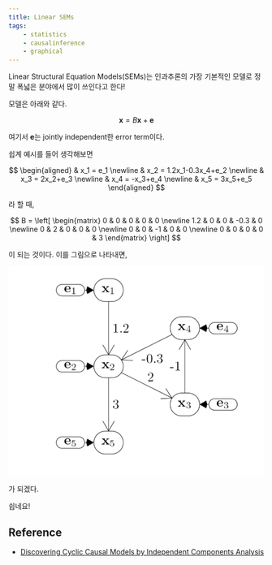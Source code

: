 ```yaml
---
title: Linear SEMs
tags:
    - statistics
    - causalinference
    - graphical
---
```


Linear Structural Equation Models(SEMs)는 인과추론의 가장 기본적인 모델로 정말 폭넓은 분야에서 많이 쓰인다고 한다!

모델은 아래와 같다.

$$
\mathbf{x}=B\mathbf{x}+\mathbf{e}
$$

여기서 $\mathbf{e}$는 jointly independent한 error term이다.

<!--more-->

쉽계 예시를 들어 생각해보면

$$
\begin{aligned}
 & x_1 = e_1
 \newline & x_2 = 1.2x_1-0.3x_4+e_2
 \newline & x_3 = 2x_2+e_3
 \newline & x_4 = -x_3+e_4
 \newline & x_5 = 3x_5+e_5
\end{aligned}
$$

라 할 때,

$$
B = \left[
\begin{matrix}
    0 & 0 & 0 & 0 & 0
    \newline 1.2 & 0 & 0 & -0.3 & 0
    \newline 0 & 2 & 0 & 0 & 0
    \newline 0 & 0 & -1 & 0 & 0
    \newline 0 & 0 & 0 & 0 & 3
\end{matrix}
\right]
$$

이 되는 것이다. 이를 그림으로 나타내면,

![example-graph](/assets/images/linear-sems.jpg)

가 되겠다.

쉽네요!

Reference
---

* <a href="https://arxiv.org/pdf/1206.3273.pdf">Discovering Cyclic Causal Models by Independent Components Analysis</a>
